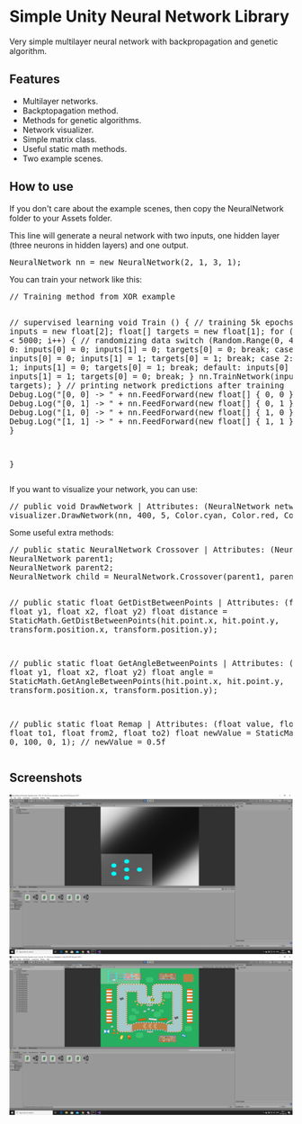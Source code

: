 <h1>Simple Unity Neural Network Library</h1>
<p>Very simple multilayer neural network with backpropagation and genetic algorithm.</p>

<h2>Features</h2>
<ul>
    <li>Multilayer networks.</li>
    <li>Backptopagation method.</li>
    <li>Methods for genetic algorithms.</li>
    <li>Network visualizer.</li>
    <li>Simple matrix class.</li>
    <li>Useful static math methods.</li>
    <li>Two example scenes.</li>
</ul>

<h2>How to use</h2>
<p>If you don't care about the example scenes, then copy the NeuralNetwork folder to your Assets folder.</p>
<p>This line will generate a neural network with two inputs, one hidden layer (three neurons in hidden layers) and one output.</p>
<pre lang="csharp">
NeuralNetwork nn = new NeuralNetwork(2, 1, 3, 1);
</pre>
<p>You can train your network like this:</p>
<pre lang="csharp">
// Training method from XOR example

// supervised learning
    void Train ()
    {
        // training 5k epochs
        float[] inputs = new float[2];
        float[] targets = new float[1];
        for (int i = 0; i < 5000; i++)
        {
            // randomizing data
            switch (Random.Range(0, 4))
            {
                case 0:
                    inputs[0] = 0;
                    inputs[1] = 0;
                    targets[0] = 0;
                    break;
                case 1:
                    inputs[0] = 0;
                    inputs[1] = 1;
                    targets[0] = 1;
                    break;
                case 2:
                    inputs[0] = 1;
                    inputs[1] = 0;
                    targets[0] = 1;
                    break;
                default:
                    inputs[0] = 1;
                    inputs[1] = 1;
                    targets[0] = 0;
                    break;
            }
            nn.TrainNetwork(inputs, targets);
        }
        // printing network predictions after training
        Debug.Log("[0, 0] -> " + nn.FeedForward(new float[] { 0, 0 })[0]);
        Debug.Log("[0, 1] -> " + nn.FeedForward(new float[] { 0, 1 })[0]);
        Debug.Log("[1, 0] -> " + nn.FeedForward(new float[] { 1, 0 })[0]);
        Debug.Log("[1, 1] -> " + nn.FeedForward(new float[] { 1, 1 })[0]);
    }

}
</pre>

<p>If you want to visualize your network, you can use:</p>
<pre lang="csharp">
// public void DrawNetwork | Attributes: (NeuralNetwork network, int size, int layerGap, Color neuronColor, Color connectionStrong, Color connectionWeak, Color background)
visualizer.DrawNetwork(nn, 400, 5, Color.cyan, Color.red, Color.blue, new Color(1, 1, 1, 0.3f));
</pre>

<p>Some useful extra methods:</p>
<pre lang="csharp">
// public static NeuralNetwork Crossover | Attributes: (NeuralNetwork nn1, NeuralNetwork nn2, float mutationPercent)
NeuralNetwork parent1;
NeuralNetwork parent2;
NeuralNetwork child = NeuralNetwork.Crossover(parent1, parent2, 5);

// public static float GetDistBetweenPoints | Attributes: (float x1, float y1, float x2, float y2)
float distance = StaticMath.GetDistBetweenPoints(hit.point.x, hit.point.y, transform.position.x, transform.position.y);

// public static float GetAngleBetweenPoints | Attributes: (float x1, float y1, float x2, float y2)
float angle = StaticMath.GetAngleBetweenPoints(hit.point.x, hit.point.y, transform.position.x, transform.position.y);

// public static float Remap | Attributes: (float value, float from1, float to1, float from2, float to2)
float newValue = StaticMath.Remap(50, 0, 100, 0, 1); // newValue = 0.5f
</pre>

<h2>Screenshots</h2>
<img src="screenshots/or.png" alt="XOR">
<img src="screenshots/f1.png" alt="Formula">